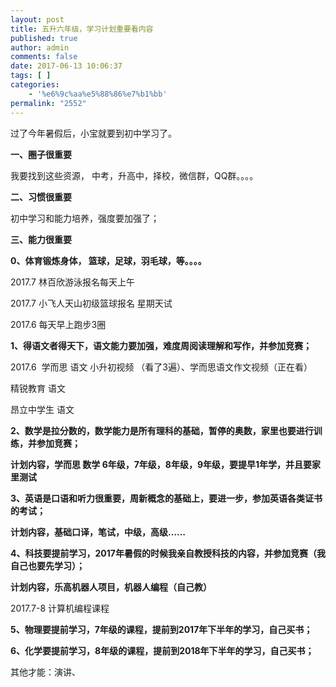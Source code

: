 ```yaml
---
layout: post
title: 五升六年级，学习计划重要看内容
published: true
author: admin
comments: false
date: 2017-06-13 10:06:37
tags: [ ]
categories:
    - '%e6%9c%aa%e5%88%86%e7%b1%bb'
permalink: "2552"
---
```

过了今年暑假后，小宝就要到初中学习了。

**一、圈子很重要**

我要找到这些资源， 中考，升高中，择校，微信群，QQ群。。。。

**二、习惯很重要**

初中学习和能力培养，强度要加强了；

**三、能力很重要**

**0、体育锻炼身体， 篮球，足球，羽毛球，等。。。。**

2017.7 林百欣游泳报名每天上午

2017.7 小飞人天山初级篮球报名 星期天试

2017.6 每天早上跑步3圈

**1、得语文者得天下，语文能力要加强，难度周阅读理解和写作，并参加竞赛；**

2017.6  学而思 语文 小升初视频 （看了3遍）、学而思语文作文视频（正在看）

精锐教育 语文

昂立中学生 语文

**2、数学是拉分数的，数学能力是所有理科的基础，暂停的奥数，家里也要进行训练，并参加竞赛；**

**计划内容，学而思 数学 6年级，7年级，8年级，9年级，要提早1年学，并且要家里测试**

**3、英语是口语和听力很重要，周新概念的基础上，要进一步，参加英语各类证书的考试；**

**计划内容，基础口译，笔试，中级，高级&#8230;&#8230;**

**4、科技要提前学习，2017年暑假的时候我亲自教授科技的内容，并参加竞赛（我自己也要先学习）；**

**计划内容，乐高机器人项目，机器人编程（自己教）**

2017.7-8 计算机编程课程

**5、物理要提前学习，7年级的课程，提前到2017年下半年的学习，自己买书；**

**6、化学要提前学习，8年级的课程，提前到2018年下半年的学习，自己买书；**

其他才能：演讲、

&nbsp;